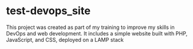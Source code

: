 # test-devops_site
This project was created as part of my training to improve my skills in DevOps and web development. It includes a simple website built with PHP, JavaScript, and CSS, deployed on a LAMP stack
